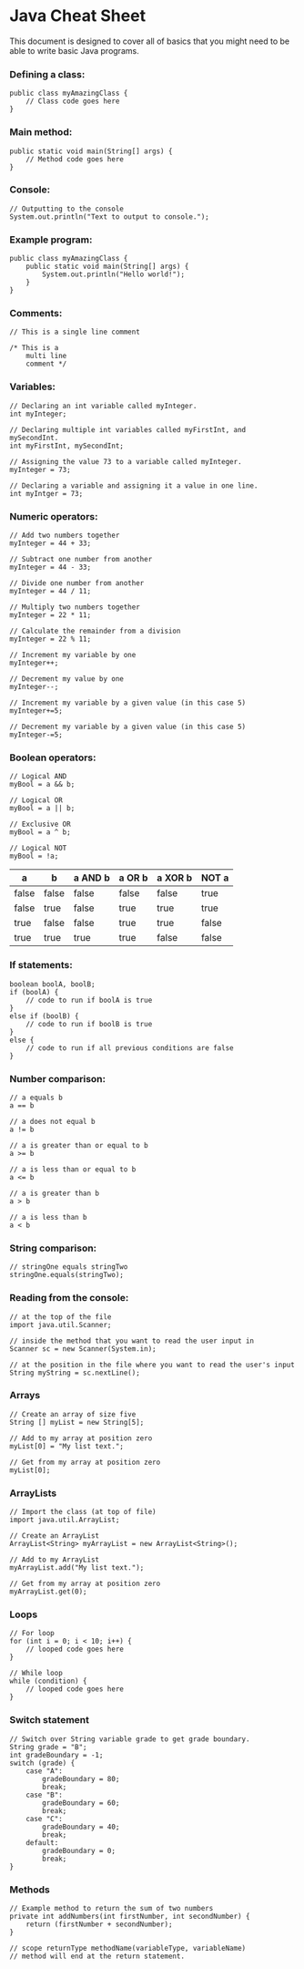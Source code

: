 # Java Cheat Sheet

This document is designed to cover all of basics that you might need to be able to write basic Java programs.

### Defining a class:

```
public class myAmazingClass {
    // Class code goes here
}
```

### Main method:

```
public static void main(String[] args) {
    // Method code goes here
}
```

### Console:


```
// Outputting to the console
System.out.println("Text to output to console.");
```

### Example program:
```
public class myAmazingClass {
    public static void main(String[] args) {
        System.out.println("Hello world!");
    }
}
```

### Comments:

```
// This is a single line comment

/* This is a
    multi line
    comment */
```

### Variables:

```
// Declaring an int variable called myInteger.
int myInteger;

// Declaring multiple int variables called myFirstInt, and mySecondInt.
int myFirstInt, mySecondInt;

// Assigning the value 73 to a variable called myInteger.
myInteger = 73;

// Declaring a variable and assigning it a value in one line.
int myIntger = 73;
```

### Numeric operators:

```
// Add two numbers together
myInteger = 44 + 33;

// Subtract one number from another
myInteger = 44 - 33;

// Divide one number from another
myInteger = 44 / 11;

// Multiply two numbers together
myInteger = 22 * 11;

// Calculate the remainder from a division
myInteger = 22 % 11;
```

```
// Increment my variable by one
myInteger++;

// Decrement my value by one
myInteger--;

// Increment my variable by a given value (in this case 5)
myInteger+=5;

// Decrement my variable by a given value (in this case 5)
myInteger-=5;
```

### Boolean operators:

```
// Logical AND
myBool = a && b;

// Logical OR
myBool = a || b;

// Exclusive OR
myBool = a ^ b;

// Logical NOT
myBool = !a;
```

| a | b | a AND b | a OR b | a XOR b | NOT a |
| ------ | ------ | ------ | ------ | ------ | ------ |
| false | false | false | false | false | true |
| false | true | false | true | true | true |
| true | false | false | true | true | false |
| true | true | true | true | false | false |

### If statements:

```
boolean boolA, boolB;
if (boolA) {
    // code to run if boolA is true
}
else if (boolB) {
    // code to run if boolB is true
}
else {
    // code to run if all previous conditions are false
}
```

### Number comparison:

```
// a equals b
a == b

// a does not equal b
a != b

// a is greater than or equal to b
a >= b

// a is less than or equal to b
a <= b

// a is greater than b
a > b

// a is less than b
a < b
```

### String comparison:

```
// stringOne equals stringTwo
stringOne.equals(stringTwo);
```

### Reading from the console:

```
// at the top of the file
import java.util.Scanner;

// inside the method that you want to read the user input in
Scanner sc = new Scanner(System.in);

// at the position in the file where you want to read the user's input
String myString = sc.nextLine();

```


### Arrays

```
// Create an array of size five
String [] myList = new String[5];

// Add to my array at position zero
myList[0] = "My list text.";

// Get from my array at position zero
myList[0];
```

### ArrayLists

```
// Import the class (at top of file)
import java.util.ArrayList;

// Create an ArrayList
ArrayList<String> myArrayList = new ArrayList<String>();

// Add to my ArrayList
myArrayList.add("My list text.");

// Get from my array at position zero
myArrayList.get(0);
```

### Loops

```
// For loop
for (int i = 0; i < 10; i++) {
    // looped code goes here
}

// While loop
while (condition) {
    // looped code goes here
}
```


### Switch statement

```
// Switch over String variable grade to get grade boundary.
String grade = "B";
int gradeBoundary = -1;
switch (grade) {
    case "A":
        gradeBoundary = 80;
        break;
    case "B":
        gradeBoundary = 60;
        break;
    case "C":
        gradeBoundary = 40;
        break;
    default:
        gradeBoundary = 0;
        break;
}
```

### Methods

```
// Example method to return the sum of two numbers
private int addNumbers(int firstNumber, int secondNumber) {
    return (firstNumber + secondNumber);
}

// scope returnType methodName(variableType, variableName)
// method will end at the return statement.
```
